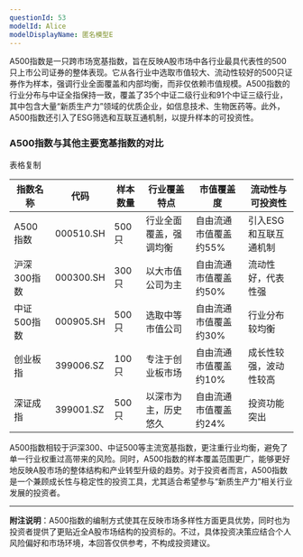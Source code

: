 ```yaml
---
questionId: 53
modelId: Alice
modelDisplayName: 匿名模型E
---
```

A500指数是一只跨市场宽基指数，旨在反映A股市场中各行业最具代表性的500只上市公司证券的整体表现。它从各行业中选取市值较大、流动性较好的500只证券作为样本，强调行业全面覆盖和内部均衡，而非仅依赖市值规模。A500指数的行业分布与中证全指保持一致，覆盖了35个中证二级行业和91个中证三级行业，其中包含大量“新质生产力”领域的优质企业，如信息技术、生物医药等。此外，A500指数还引入了ESG筛选和互联互通机制，以提升样本的可投资性。

### A500指数与其他主要宽基指数的对比

表格复制

|指数名称|代码|样本数量|行业覆盖特点|市值覆盖度|流动性与可投资性|
|---|---|---|---|---|---|
|A500指数|000510.SH|500只|行业全面覆盖，强调均衡|自由流通市值覆盖约55%|引入ESG和互联互通机制|
|沪深300指数|000300.SH|300只|以大市值公司为主|自由流通市值覆盖约50%|流动性好，代表性强|
|中证500指数|000905.SH|500只|选取中等市值公司|自由流通市值覆盖约30%|行业分布较均衡|
|创业板指|399006.SZ|100只|专注于创业板市场|自由流通市值覆盖约10%|成长性较强，波动性较高|
|深证成指|399001.SZ|500只|以深市为主，历史悠久|自由流通市值覆盖约24%|投资功能突出|

A500指数相较于沪深300、中证500等主流宽基指数，更注重行业均衡，避免了单一行业权重过高带来的风险。同时，A500指数的样本覆盖范围更广，能够更好地反映A股市场的整体结构和产业转型升级的趋势。对于投资者而言，A500指数是一个兼顾成长性与稳定性的投资工具，尤其适合希望参与“新质生产力”相关行业发展的投资者。

---

**附注说明**：A500指数的编制方式使其在反映市场多样性方面更具优势，同时也为投资者提供了更贴近全A股市场结构的投资标的。不过，具体投资决策应结合个人风险偏好和市场环境，本回答仅供参考，不构成投资建议。